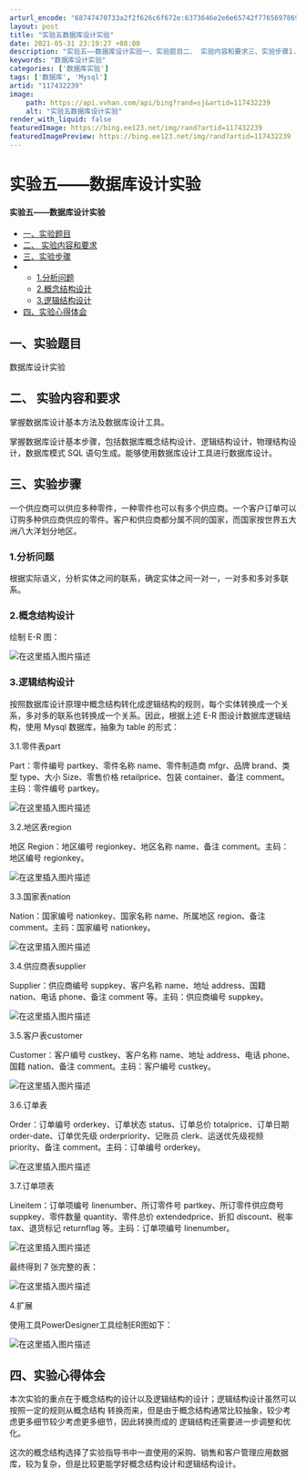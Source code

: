 ```yaml
---
arturl_encode: "68747470733a2f2f626c6f672e:6373646e2e6e65742f77656978696e5f34333937333038392f:61727469636c652f64657461696c732f313137343332323339"
layout: post
title: "实验五数据库设计实验"
date: 2021-05-31 23:19:27 +08:00
description: "实验五——数据库设计实验一、实验题目二、 实验内容和要求三、实验步骤1.分析问题2.概念结构设计3."
keywords: "数据库设计实验"
categories: ['数据库实验']
tags: ['数据库', 'Mysql']
artid: "117432239"
image:
    path: https://api.vvhan.com/api/bing?rand=sj&artid=117432239
    alt: "实验五数据库设计实验"
render_with_liquid: false
featuredImage: https://bing.ee123.net/img/rand?artid=117432239
featuredImagePreview: https://bing.ee123.net/img/rand?artid=117432239
---
```


# 实验五——数据库设计实验

#### 实验五——数据库设计实验

* [一、实验题目](#_1)
* [二、 实验内容和要求](#__3)
* [三、实验步骤](#_6)
* + [1.分析问题](#1_9)
  + [2.概念结构设计](#2_12)
  + [3.逻辑结构设计](#3_16)
* [四、实验心得体会](#_59)

## 一、实验题目

数据库设计实验

## 二、 实验内容和要求

掌握数据库设计基本方法及数据库设计工具。
  
掌握数据库设计基本步骤，包括数据库概念结构设计、逻辑结构设计，物理结构设计，数据库模式 SQL 语句生成。能够使用数据库设计工具进行数据库设计。

## 三、实验步骤

一个供应商可以供应多种零件，一种零件也可以有多个供应商。一个客户订单可以订购多种供应商供应的零件。客户和供应商都分属不同的国家，而国家按世界五大洲八大洋划分地区。

### 1.分析问题

根据实际语义，分析实体之间的联系，确定实体之间一对一，一对多和多对多联系。

### 2.概念结构设计

绘制 E-R 图：
  
![在这里插入图片描述](https://i-blog.csdnimg.cn/blog_migrate/a706825bfb8a3ddfd5ed2d1bcb8688c1.png)

### 3.逻辑结构设计

按照数据库设计原理中概念结构转化成逻辑结构的规则，每个实体转换成一个关系，多对多的联系也转换成一个关系。因此，根据上述 E-R 图设计数据库逻辑结构，使用 Mysql 数据库，抽象为 table 的形式：

3.1.零件表part
  
Part：零件编号 partkey、零件名称 name、零件制造商 mfgr、品牌 brand、类型 type、大小 Size、零售价格 retailprice、包装 container、备注 comment。主码：零件编号 partkey。
  
![在这里插入图片描述](https://i-blog.csdnimg.cn/blog_migrate/eed90782a2142db8183a8b01e9d99ec3.png)

3.2.地区表region
  
地区 Region：地区编号 regionkey、地区名称 name、备注 comment。主码：地区编号 regionkey。
  
![在这里插入图片描述](https://i-blog.csdnimg.cn/blog_migrate/57e64bad4829a03953b71c55a871e187.png)

3.3.国家表nation
  
Nation：国家编号 nationkey、国家名称 name、所属地区 region、备注 comment。主码：国家编号 nationkey。
  
![在这里插入图片描述](https://i-blog.csdnimg.cn/blog_migrate/e8b58827e0b9991b61f5698365d2943e.png)

3.4.供应商表supplier
  
Supplier：供应商编号 suppkey、客户名称 name、地址 address、国籍 nation、电话 phone、备注 comment 等。主码：供应商编号 suppkey。
  
![在这里插入图片描述](https://i-blog.csdnimg.cn/blog_migrate/29af5d43f82d18217c435721cdc85054.png)

3.5.客户表customer
  
Customer：客户编号 custkey、客户名称 name、地址 address、电话 phone、国籍 nation、备注 comment。主码：客户编号 custkey。
  
![在这里插入图片描述](https://i-blog.csdnimg.cn/blog_migrate/6a6864fa233e5bffd0bec0898863f880.png)

3.6.订单表
  
Order：订单编号 orderkey、订单状态 status、订单总价 totalprice、订单日期 order-date、订单优先级 orderpriority、记账员 clerk、运送优先级视频 priority、备注 comment。主码：订单编号 orderkey。
  
![在这里插入图片描述](https://i-blog.csdnimg.cn/blog_migrate/c51c768dd279934fbf0437784199c279.png)

3.7.订单项表
  
Lineitem：订单项编号 linenumber、所订零件号 partkey、所订零件供应商号 suppkey、零件数量 quantity、零件总价 extendedprice、折扣 discount、税率 tax、退货标记 returnflag 等。主码：订单项编号 linenumber。
  
![在这里插入图片描述](https://i-blog.csdnimg.cn/blog_migrate/eecf7c3ca9dba9515ccdc262a74b8a70.png)

最终得到 7 张完整的表：
  
![在这里插入图片描述](https://i-blog.csdnimg.cn/blog_migrate/dc5a5e25cff3fd1012a41a43d6901c6a.png)

4.扩展
  
使用工具PowerDesigner工具绘制ER图如下：
  
![在这里插入图片描述](https://i-blog.csdnimg.cn/blog_migrate/3889453823c2060634b91ea254be680f.png)

## 四、实验心得体会

本次实验的重点在于概念结构的设计以及逻辑结构的设计；逻辑结构设计虽然可以按照一定的规则从概念结构 转换而来，但是由于概念结构通常比较抽象，较少考虑更多细节较少考虑更多细节，因此转换而成的 逻辑结构还需要进一步调整和优化。
  
这次的概念结构选择了实验指导书中一直使用的采购、销售和客户管理应用数据库，较为复杂，但是比较更能学好概念结构设计和逻辑结构设计。